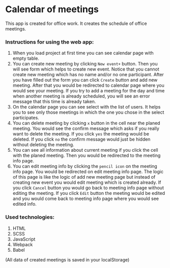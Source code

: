 # Calendar of meetings
This app is created for office work. It creates the schedule of office meetings.

### Instructions for using the web app:
1. When you load project at first time you can see calendar page with empty table.
1. You can create new meeting by clicking `New event+` button. Then you will see form which helps to create new event. Notice that you cannot create new meeting which has no name and/or no one participant.
After you have filled out the form you can click `Create` button and add new meeting. After that you would be redirected to calendar page where you would see your meeting. 
If you try to add a meeting for the day and time when another meeting is already scheduled, you will see an error message that this time is already taken.
1. On the calendar page you can see select with the list of users. It helps you to see only those meetings in which the one you chose in the select participates.
1. You can delete meeting by clicking `x` button in the cell near the planed meeting. You would see the confirm message which asks if you really want to delete the meeting. If you click `yes` 
the meeting would be deleted. If you click `no` the confirm message would just be hidden without deleting the meeting.
1. You can see all information about current meeting if you click the cell with the planed meeting. Then you would be redirected to the meeting info page.
1. You can edit meeting info by clicking the `pencil icon` on the meeting info page. You would be redirected on edit meeting info page. The logic of this page is like the logic of 
add new meeting page but instead of creating new event you would edit meeting which is created already. If you click `Cancel` button you would go back to meeting info page without 
editing the meeting. If you click `Edit` button the meeting would be edited and you would come back to meeting info page where you would see edited info.

### Used technologies:
1. HTML
1. SCSS
1. JavaScript
1. Webpack
1. Babel 

(All data of created meetings is saved in your localStorage)